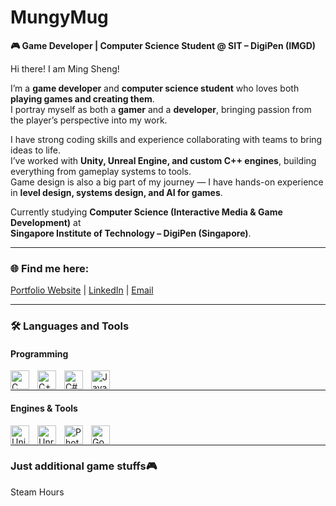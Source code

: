 # MungyMug

**🎮 Game Developer</span> | Computer Science Student</span> @ SIT – DigiPen (IMGD)**  

Hi there! I am Ming Sheng!

I’m a **game developer</span>** and **computer science student** who loves both **playing games and creating them**.  
I portray myself as both a **gamer** and a **developer**, bringing passion from the player’s perspective into my work.  

I have strong coding skills and experience collaborating with teams to bring ideas to life.  
I’ve worked with **Unity, Unreal Engine, and custom C++ engines**, building everything from gameplay systems to tools.  
Game design is also a big part of my journey — I have hands-on experience in **level design, systems design, and AI for games**.  

Currently studying **Computer Science (Interactive Media & Game Development)** at  
**Singapore Institute of Technology – DigiPen (Singapore)**.  

---

### 🌐 Find me here:  
<p align="left">
  <a href="https://www.foomingsheng.com/">Portfolio Website</a> |
  <a href="https://www.linkedin.com/in/foo-ming-sheng/">LinkedIn</a> |
  <a href="mailto:mingsheng.dev@gmail.com">Email</a>
</p>

---

### 🛠️ Languages and Tools  

#### Programming  
<p align="left">  
  <img align="left" alt="C" width="30px" style="padding-right:10px;" src="https://cdn.jsdelivr.net/gh/devicons/devicon/icons/c/c-original.svg" />  
  <img align="left" alt="C++" width="30px" style="padding-right:10px;" src="https://cdn.jsdelivr.net/gh/devicons/devicon/icons/cplusplus/cplusplus-original.svg" />  
  <img align="left" alt="C#" width="30px" style="padding-right:10px;" src="https://cdn.jsdelivr.net/gh/devicons/devicon/icons/csharp/csharp-original.svg" />  
  <img align="left" alt="Java" width="30px" style="padding-right:10px;" src="https://cdn.jsdelivr.net/gh/devicons/devicon/icons/java/java-original.svg" />  
</p>  

<br/>  
<hr/>  

#### Engines & Tools  
<p align="left">  
  <img align="left" alt="Unity" width="30px" style="padding-right:10px;" src="https://cdn.jsdelivr.net/gh/devicons/devicon/icons/unity/unity-original.svg" />  
  <img align="left" alt="Unreal" width="30px" style="padding-right:10px;" src="https://cdn.jsdelivr.net/gh/devicons/devicon/icons/unrealengine/unrealengine-original.svg" />  
  <img align="left" alt="Photoshop" width="30px" style="padding-right:10px;" src="https://cdn.jsdelivr.net/gh/devicons/devicon/icons/photoshop/photoshop-plain.svg" />  
  <img align="left" alt="Godot" width="30px" style="padding-right:10px;" src="https://cdn.jsdelivr.net/gh/devicons/devicon/icons/godot/godot-original.svg" />  
</p>  

<br/>  
<hr/>  

### Just additional game stuffs🎮

Steam Hours
<script src="https://gist.github.com/MungyMug/69556fbb9b70c39843ebf4fbed21202a.js"></script>




